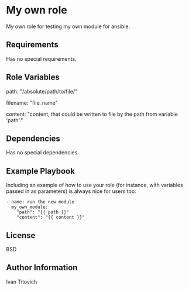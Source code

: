 My own role
=========

My own role for testing my own module for ansible.

Requirements
------------

Has no special requirements.

Role Variables
--------------

path: "/absolute/path/to/file/"

filename: "file_name"

content: "content, that could be written to file by the path from variable 'path'."


Dependencies
------------

Has no special dependencies.

Example Playbook
----------------

Including an example of how to use your role (for instance, with variables passed in as parameters) is always nice for users too:
    
    
```
- name: run the new module
  my_own_module:
    "path": "{{ path }}"
    "content": "{{ content }}"
```

License
-------

BSD

Author Information
------------------

Ivan Titovich

